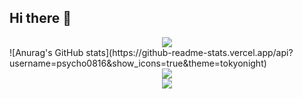 ## Hi there 👋
<div align="center"> <img src="https://profile-counter.glitch.me/psycho0816/count.svg" /> </div>
![Anurag's GitHub stats](https://github-readme-stats.vercel.app/api?username=psycho0816&show_icons=true&theme=tokyonight)
<div align="center"> <img src="https://github-readme-stats.vercel.app/api/top-langs/?username=yang-tian-hub" /> </div>
<div align="center"> <img src="https://github-readme-streak-stats.herokuapp.com/?user=yang-tian-hub" /> </div>
